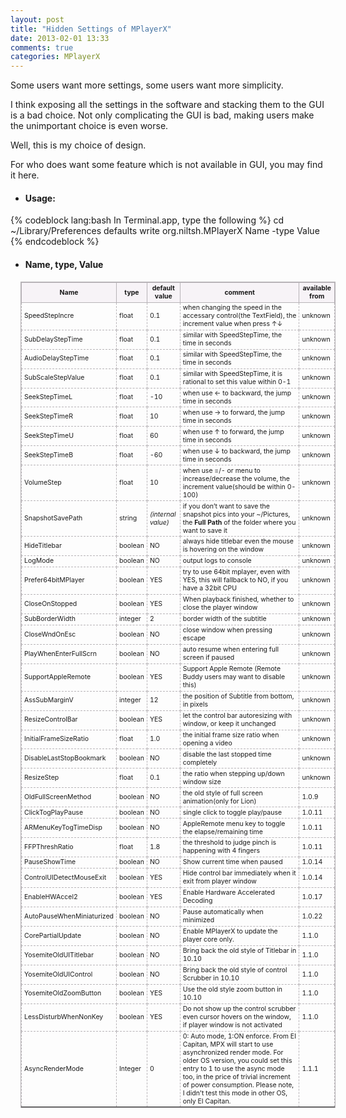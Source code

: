 ```yaml
---
layout: post
title: "Hidden Settings of MPlayerX"
date: 2013-02-01 13:33
comments: true
categories: MPlayerX
---
```


Some users want more settings, some users want more simplicity.

I think exposing all the settings in the software and stacking them to the GUI is a bad choice. Not only complicating the GUI is bad, making users make the unimportant choice is even worse.

Well, this is my choice of design.

For who does want some feature which is not available in GUI, you may find it here.

<!-- more -->

* #### Usage:

{% codeblock lang:bash In Terminal.app, type the following %}
cd ~/Library/Preferences
defaults write org.niltsh.MPlayerX Name -type Value
{% endcodeblock %}

* #### Name, type, Value

<div>
<style type="text/css" media="screen">
* + table {
  border-style:solid;
  border-width:1px;
  border-color:#b7b3b7;
  margin: 16px;
  font-size: 75%;
}
* + table th, * + table td {
  border-color:#b7b3b7;
  border-width:1px;
  padding-left: 4px;
  padding-right: 4px;
}
* + table th {
  border-style:solid;
  font-weight:bold;
  background: url("/images/noise.png?1330434582") repeat scroll left top #F7F3F7;
  text-align:center;
}
* + table td {
	border-style:dashed;
}
</style>

<table>
<tr>
	<th>Name</th>
	<th>type</th>
	<th>default value</th>
	<th>comment</th>
	<th>available from</th>
</tr>
<tr>
	<td> SpeedStepIncre </td>
	<td> float </td>
	<td> 0.1 </td>
	<td> when changing the speed in the accessary control(the TextField), the increment value when press ↑↓ </td>
	<td> unknown </td>
</tr>
<tr>
	<td> SubDelayStepTime </td>
	<td> float </td>
	<td> 0.1 </td>
	<td> similar with SpeedStepTime, the time in seconds </td>
	<td> unknown </td>
</tr>
<tr>
	<td> AudioDelayStepTime </td>
	<td> float </td>
	<td> 0.1 </td>
	<td> similar with SpeedStepTime, the time in seconds </td>
	<td> unknown </td>
</tr>
<tr>
	<td> SubScaleStepValue </td>
	<td> float </td>
	<td> 0.1 </td>
	<td> similar with SpeedStepTime, it is rational to set this value within 0-1 </td>
	<td> unknown </td>
</tr>
<tr>
	<td> SeekStepTimeL </td>
	<td> float </td>
	<td> -10 </td>
	<td> when use ← to backward, the jump time in seconds </td>
	<td> unknown </td>
</tr>
<tr>
	<td> SeekStepTimeR </td>
	<td> float </td>
	<td> 10 </td>
	<td> when use → to forward, the jump time in seconds </td>
	<td> unknown </td>
</tr>
<tr>
	<td> SeekStepTimeU </td>
	<td> float </td>
	<td> 60 </td>
	<td> when use ↑ to forward, the jump time in seconds </td>
	<td> unknown </td>
</tr>
<tr>
	<td> SeekStepTimeB </td>
	<td> float </td>
	<td> -60 </td>
	<td> when use ↓ to backward, the jump time in seconds </td>
	<td> unknown </td>
</tr>
<tr>
	<td> VolumeStep </td>
	<td> float </td>
	<td> 10 </td>
	<td> when use =/- or menu to increase/decrease the volume, the increment value(should be within 0-100) </td>
	<td> unknown </td>
</tr>
<tr>
	<td> SnapshotSavePath </td>
	<td> string </td>
	<td> <em>(internal value)</em> </td>
	<td> if you don’t want to save the snapshot pics into your ~/Pictures, the <strong>Full Path</strong> of the folder where you want to save it </td>
	<td> unknown </td>
</tr>
<tr>
	<td> HideTitlebar </td>
	<td> boolean </td>
	<td> NO </td>
	<td> always hide titlebar even the mouse is hovering on the window </td>
	<td> unknown </td>
</tr>
<tr>
	<td> LogMode </td>
	<td> boolean </td>
	<td> NO </td>
	<td> output logs to console </td>
	<td> unknown </td>
</tr>
<tr>
	<td> Prefer64bitMPlayer </td>
	<td> boolean </td>
	<td> YES </td>
	<td> try to use 64bit mplayer, even with YES, this will fallback to NO, if you have a 32bit CPU </td>
	<td> unknown </td>
</tr>
<tr>
	<td> CloseOnStopped </td>
	<td> boolean </td>
	<td> YES </td>
	<td> When playback finished, whether to close the player window </td>
	<td> unknown </td>
</tr>
<tr>
	<td> SubBorderWidth </td>
	<td> integer </td>
	<td> 2 </td>
	<td> border width of the subtitle </td>
	<td> unknown </td>
</tr>
<tr>
	<td> CloseWndOnEsc </td>
	<td> boolean </td>
	<td> NO </td>
	<td> close window when pressing escape </td>
	<td> unknown </td>
</tr>
<tr>
	<td> PlayWhenEnterFullScrn </td>
	<td> boolean </td>
	<td> NO </td>
	<td> auto resume when entering full screen if paused </td>
	<td> unknown </td>
</tr>
<tr>
	<td> SupportAppleRemote </td>
	<td> boolean </td>
	<td> YES </td>
	<td> Support Apple Remote (Remote Buddy users may want to disable this) </td>
	<td> unknown </td>
</tr>
<tr>
	<td> AssSubMarginV </td>
	<td> integer </td>
	<td> 12 </td>
	<td> the position of Subtitle from bottom, in pixels </td>
	<td> unknown </td>
</tr>
<tr>
	<td> ResizeControlBar </td>
	<td> boolean </td>
	<td> YES </td>
	<td> let the control bar autoresizing with window, or keep it unchanged </td>
	<td> unknown </td>
</tr>
<tr>
	<td> InitialFrameSizeRatio </td>
	<td> float </td>
	<td> 1.0 </td>
	<td> the initial frame size ratio when opening a video </td>
	<td> unknown </td>
</tr>
<tr>
	<td> DisableLastStopBookmark </td>
	<td> boolean </td>
	<td> NO </td>
	<td> disable the last stopped time completely </td>
	<td> unknown </td>
</tr>
<tr>
	<td> ResizeStep </td>
	<td> float </td>
	<td> 0.1 </td>
	<td> the ratio when stepping up/down window size </td>
	<td> unknown </td>
</tr>
<tr>
	<td> OldFullScreenMethod </td>
	<td> boolean </td>
	<td> NO </td>
	<td> the old style of full screen animation(only for Lion) </td>
	<td> 1.0.9 </td>
</tr>
<tr>
	<td> ClickTogPlayPause </td>
	<td> boolean </td>
	<td> NO </td>
	<td> single click to toggle play/pause </td>
	<td> 1.0.11 </td>
</tr>
<tr>
	<td> ARMenuKeyTogTimeDisp </td>
	<td> boolean </td>
	<td> NO </td>
	<td> AppleRemote menu key to toggle the elapse/remaining time </td>
	<td> 1.0.11 </td>
</tr>
<tr>
	<td> FFPThreshRatio </td>
	<td> float </td>
	<td> 1.8 </td>
	<td> the threshold to judge pinch is happening with 4 fingers </td>
	<td> 1.0.11 </td>
</tr>
<tr>
	<td> PauseShowTime </td>
	<td> boolean </td>
	<td> NO </td>
	<td> Show current time when paused </td>
	<td> 1.0.14 </td>
</tr>
<tr>
	<td> ControlUIDetectMouseExit </td>
	<td> boolean </td>
	<td> YES </td>
	<td> Hide control bar immediately when it exit from player window </td>
	<td> 1.0.14 </td>
</tr>
<tr>
	<td> EnableHWAccel2 </td>
	<td> boolean </td>
	<td> YES </td>
	<td> Enable Hardware Accelerated Decoding </td>
	<td> 1.0.17 </td>
</tr>
<tr>
	<td> AutoPauseWhenMiniaturized </td>
	<td> boolean </td>
	<td> NO </td>
	<td> Pause automatically when minimized </td>
	<td> 1.0.22 </td>
</tr>
<tr>
	<td> CorePartialUpdate </td>
	<td> boolean </td>
	<td> NO </td>
	<td> Enable MPlayerX to update the player core only. </td>
	<td> 1.1.0 </td>
</tr>

<tr>
	<td> YosemiteOldUITitlebar </td>
	<td> boolean </td>
	<td> NO </td>
	<td> Bring back the old style of Titlebar in 10.10 </td>
	<td> 1.1.0 </td>
</tr>

<tr>
	<td> YosemiteOldUIControl </td>
	<td> boolean </td>
	<td> NO </td>
	<td> Bring back the old style of control Scrubber in 10.10 </td>
	<td> 1.1.0 </td>
</tr>

<tr>
	<td> YosemiteOldZoomButton </td>
	<td> boolean </td>
	<td> YES </td>
	<td> Use the old style zoom button in 10.10 </td>
	<td> 1.1.0 </td>
</tr>


<tr>
	<td> LessDisturbWhenNonKey </td>
	<td> boolean </td>
	<td> YES </td>
	<td> Do not show up the control scrubber even cursor hovers on the window, if player window is not activated </td>
	<td> 1.1.0 </td>
</tr>

<tr>
	<td> AsyncRenderMode </td>
	<td> Integer </td>
	<td> 0 </td>
	<td> 0: Auto mode, 1:ON enforce. From EI Capitan, MPX will start to use asynchronized render mode. For older OS version, you could set this entry to 1 to use the async mode too, in the price of trivial increment of power consumption. Please note, I didn't test this mode in other OS, only EI Capitan.</td>
	<td> 1.1.1 </td>
</tr>

</table>
</div>

